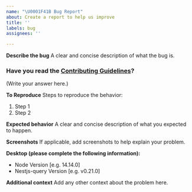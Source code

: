 ```yaml
---
name: "\U0001F41B Bug Report"
about: Create a report to help us improve
title: ''
labels: bug
assignees: ''

---
```


**Describe the bug**
A clear and concise description of what the bug is.

### Have you read the [Contributing Guidelines](https://github.com/eavios/nestjs-query/blob/master/CONTRIBUTING.md)?

(Write your answer here.)

**To Reproduce**
Steps to reproduce the behavior:
1. Step 1
2. Step 2

**Expected behavior**
A clear and concise description of what you expected to happen.

**Screenshots**
If applicable, add screenshots to help explain your problem.

**Desktop (please complete the following information):**
 - Node Version [e.g. 14.14.0]
 - Nestjs-query Version [e.g. v0.21.0]

**Additional context**
Add any other context about the problem here.
